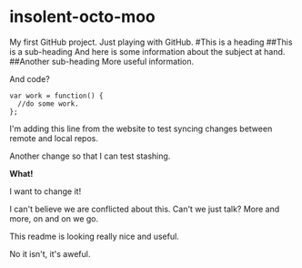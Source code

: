 # insolent-octo-moo
My first GitHub project.  Just playing with GitHub.
#This is a heading
##This is a sub-heading
And here is some information about the subject at hand.
##Another sub-heading
More useful information.

And code?

    var work = function() {
      //do some work.
    };

I'm adding this line from the website to test syncing changes between remote and local repos.

Another change so that I can test stashing.

**What!**

I want to change it!

I can't believe we are conflicted about this.  Can't we just talk?
More and more, on and on we go.

This readme is looking really nice and useful.

No it isn't, it's aweful.
